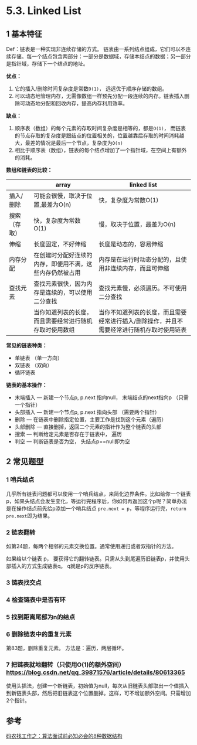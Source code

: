 # 5.3. Linked List

## 1 基本特征

Def：链表是一种实现非连续存储的方式。 链表由一系列结点组成，它们可以不连续存储。每一个结点包含两部分：一部分是数据域，存储本结点的数据；另一部分是指针域，存储下一个结点的地址。

**优点：**

1. 它的插入/删除时间复杂度是常数```O(1)```， 远远优于顺序存储的数组。
2. 可以动态地管理内存，无需像数组一样预先分配一段连续的内存。链表插入删除可动态地分配和回收内存，提高内存利用效率。

**缺点：**

1. 顺序表（数组）的每个元素的存取时间复杂度是相等的，都是```O(1)```， 而链表的节点存取的复杂度是跟结点的位置相关的，位置越靠后存取的时间消耗越大，最差的情况是最后一个节点，复杂度为```O(n)```
2. 相比于顺序表（数组），链表的每个结点增加了一个指针域，在空间上有额外的消耗。

**数组和链表的比较：**

|              | array                                                    | linked list                                                  |
| ------------ | -------------------------------------------------------- | ------------------------------------------------------------ |
| 插入/删除    | 可能会很慢，取决于位置,最差为O(n)                        | 快，复杂度为常数O(1)                                         |
| 搜索（存取） | 快，复杂度为常数O(1)                                     | 慢，取决于位置，最差为O(n)                                   |
| 伸缩         | 长度固定，不好伸缩                                       | 长度是动态的，容易伸缩                                       |
| 内存分配     | 在创建时分配好连续的内存，即便用不满，这些内存仍然被占用 | 内存是在运行时动态分配的，且使用非连续内存，而且可伸缩       |
| 查找元素     | 查找元素很快，因为内存是连续的，可以使用二分查找         | 查找元素慢，必须遍历。不可使用二分查找                       |
|              | 当你知道列表的长度，而且需要经常进行随机存取时使用数组   | 当你不知道列表的长度，而且需要经常进行插入/删除操作，并且不需要经常进行随机存取时使用链表 |

**常见的链表种类：**

* 单链表 （单一方向）
* 双链表 （双向）
* 循环链表

**链表的基本操作：**

* 末端插入 — 新建一个节点p, p.next 指向null， 末端结点的next指向p   （只需一个指针）
* 头部插入 — 新建一个节点p, p.next 指向头部 （需要两个指针）
* 删除 — 在链表中删除指定位置，主要工作是找到这个元素（遍历）
* 头部删除 — 直接删掉，返回二个元素的指针作为整个链表的头部
* 搜索 — 判断给定元素是否存在于链表中， 遍历
* 判空 — 判断链表是否为空， 头结点p==null即为空

## 2 常见题型

### 1 哨兵结点

几乎所有链表问题都可以使用一个哨兵结点，来简化边界条件。比如给你一个链表p，如果头结点会发生变化，等运行完程序后，你如何再返回这个p呢？简单办法是在操作结点前先给p添加一个哨兵结点 ```pre.next = p```，等程序运行完，```return pre.next```即为结果。

### 2 链表翻转

如第24题，每两个相邻的元素交换位置。通常使用递归或者双指针的方法。

如果给以个链表 p， 要获得它的翻转链表。只需从头到尾遍历旧链表p，并使用头部插入的方式生成链表q。 q就是p的反序链表。

### 3 链表找交点



### 4 检查链表中是否有环



### 5 找到距离尾部为n的结点



### 6 删除链表中的重复元素

第83题，删除重复元素。 方法是：遍历，两层循环。

### 7 把链表就地翻转（只使用O(1)的额外空间） https://blog.csdn.net/qq_39871576/article/details/80613365

使用头插法，创建一个新链表，初始值为null，每次从旧链表头部取出一个值插入到新链表头部，然后把旧链表这个位置删掉。这样，可不增加额外空间。只需增加2个指针。



## 参考

[码农找工作之：算法面试前必知必会的8种数据结构](https://zhuanlan.zhihu.com/p/90789026)